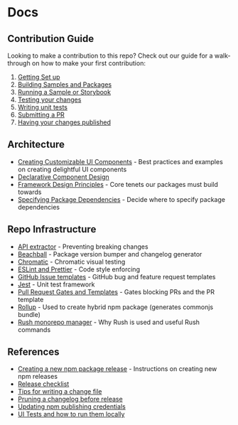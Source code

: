 # Docs

## Contribution Guide

Looking to make a contribution to this repo? Check out our guide for a walk-through on how to make your first contribution:

1. [Getting Set up](<./contributing-guide/1. getting-set-up.md>)
2. [Building Samples and Packages](<./contributing-guide/2. build-samples-and-packages.md>)
3. [Running a Sample or Storybook](<./contributing-guide/3. running-a-sample-or-storybook.md>)
4. [Testing your changes](<./contributing-guide/4. testing-your-changes.md>)
5. [Writing unit tests](<./contributing-guide/5. writing-unit-tests.md>)
6. [Submitting a PR](<./contributing-guide/6. submitting-a-pr.md>)
7. [Having your changes published](<./contributing-guide/7. having-your-changes-published.md>)

## Architecture

- [Creating Customizable UI Components](./architecture/CustomizableComponent.md) - Best practices and examples on creating delightful UI components
- [Declarative Component Design](./architecture/ComponentDesign.md)
- [Framework Design Principles](./architecture/DesignPrinciples.md) - Core tenets our packages must build towards
- [Specifying Package Dependencies](./architecture/DependencySpecification.md) - Decide where to specify package dependencies

## Repo Infrastructure

- [API extractor](./infrastructure/api-extractor.md) - Preventing breaking changes
- [Beachball](./infrastructure/beachball.md) - Package version bumper and changelog generator
- [Chromatic](./infrastructure/chromatic.md) - Chromatic visual testing
- [ESLint and Prettier](./infrastructure/linting.md) - Code style enforcing
- [GitHub Issue templates](./infrastructure/issue-templates.md) - GitHub bug and feature request templates
- [Jest](./infrastructure/jest.md) - Unit test framework
- [Pull Request Gates and Templates](./infrastructure/pull-requests.md) - Gates blocking PRs and the PR template
- [Rollup](./infrastructure/rollup.md) - Used to create hybrid npm package (generates commonjs bundle)
- [Rush monorepo manager](./infrastructure/rush.md) - Why Rush is used and useful Rush commands

## References

- [Creating a new npm package release](./references/creating-a-release.md) - Instructions on creating new npm releases
- [Release checklist](./references/release-checklist.md)
- [Tips for writing a change file](./references/tips-for-writing-changelog-entries.md)
- [Pruning a changelog before release](./references/pruning-a-changelog.md)
- [Updating npm publishing credentials](./references/updating-npm-publishing-credentials.md)
- [UI Tests and how to run them locally](./references/ui-tests.md)
